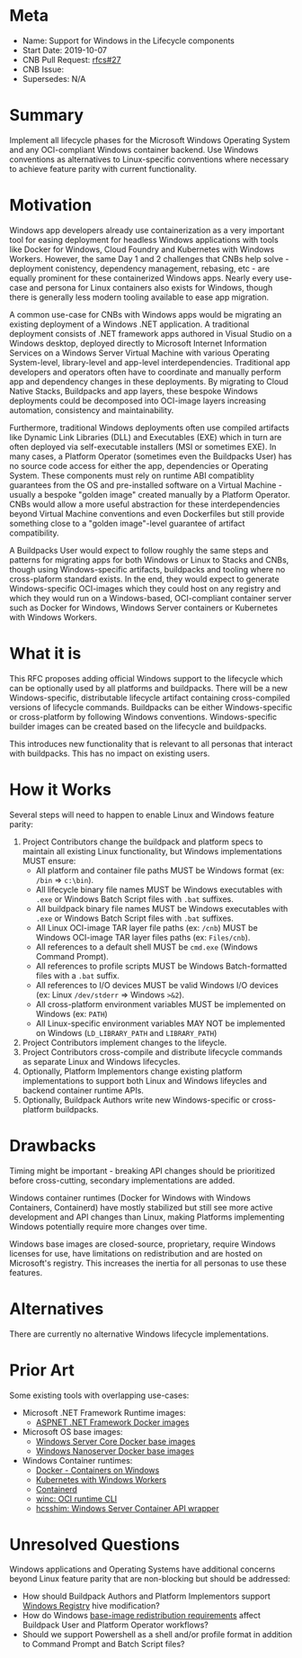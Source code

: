 # Meta
[meta]: #meta
- Name: Support for Windows in the Lifecycle components
- Start Date: 2019-10-07
- CNB Pull Request: [rfcs#27](https://github.com/buildpack/rfcs/pull/27)
- CNB Issue:
- Supersedes: N/A

# Summary
[summary]: #summary

Implement all lifecycle phases for the Microsoft Windows Operating System and any OCI-compliant Windows container backend. Use Windows conventions as alternatives to Linux-specific conventions where necessary to achieve feature parity with current functionality.

# Motivation
[motivation]: #motivation

Windows app developers already use containerization as a very important tool for easing deployment for headless Windows applications with tools like Docker for Windows, Cloud Foundry and Kubernetes with Windows Workers. However, the same Day 1 and 2 challenges that CNBs help solve - deployment conistency, dependency management, rebasing, etc - are equally prominent for these containerized Windows apps. Nearly every use-case and persona for Linux containers also exists for Windows, though there is generally less modern tooling available to ease app migration.

A common use-case for CNBs with Windows apps would be migrating an existing deployment of a Windows .NET application. A traditional deployment consists of .NET framework apps authored in Visual Studio on a Windows desktop, deployed directly to Microsoft Internet Information Services on a Windows Server Virtual Machine with various Operating System-level, library-level and app-level interdependencies. Traditional app developers and operators often have to coordinate and manually perform app and dependency changes in these deployments. By migrating to Cloud Native Stacks, Buildpacks and app layers, these bespoke Windows deployments could be decomposed into OCI-image layers increasing automation, consistency and maintainability.

Furthermore, traditional Windows deployments often use compiled artifacts like Dynamic Link Libraries (DLL) and Executables (EXE) which in turn are often deployed via self-executable installers (MSI or sometimes EXE). In many cases, a Platform Operator (sometimes even the Buildpacks User) has no source code access for either the app, dependencies or Operating System. These components must rely on runtime ABI compatiblity guarantees from the OS and pre-installed software on a Virtual Machine - usually a bespoke "golden image" created manually by a Platform Operator. CNBs would allow a more useful abstraction for these interdependencies beyond Virtual Machine conventions and even Dockerfiles but still provide something close to a "golden image"-level guarantee of artifact compatibility.

A Buildpacks User would expect to follow roughly the same steps and patterns for migrating apps for both Windows or Linux to Stacks and CNBs, though using Windows-specific artifacts, buildpacks and tooling where no cross-plaform standard exists. In the end, they would expect to generate Windows-specific OCI-images which they could host on any registry and which they would run on a Windows-based, OCI-compliant container server such as Docker for Windows, Windows Server containers or Kubernetes with Windows Workers.

# What it is
[what-it-is]: #what-it-is

This RFC proposes adding official Windows support to the lifecycle which can be optionally used by all platforms and buildpacks. There will be a new Windows-specific, distributable lifecycle artifact containing cross-compiled versions of lifecycle commands. Buildpacks can be either Windows-specific or cross-platform by following Windows conventions. Windows-specific builder images can be created based on the lifecycle and buildpacks.

This introduces new functionality that is relevant to all personas that interact with buildpacks. This has no impact on existing users.

# How it Works
[how-it-works]: #how-it-works

Several steps will need to happen to enable Linux and Windows feature parity:
1. Project Contributors change the buildpack and platform specs to maintain all existing Linux functionality, but Windows implementations MUST ensure:
    - All platform and container file paths MUST be Windows format (ex: `/bin` => `c:\bin`).
    - All lifecycle binary file names MUST be Windows executables with `.exe` or Windows Batch Script files with `.bat` suffixes.
    - All buildpack binary file names MUST be Windows executables with `.exe` or Windows Batch Script files with `.bat` suffixes.
    - All Linux OCI-image TAR layer file paths (ex: `/cnb`) MUST be Windows OCI-image TAR layer files paths (ex: `Files/cnb`).
    - All references to a default shell MUST be `cmd.exe` (Windows Command Prompt).
    - All references to profile scripts MUST be Windows Batch-formatted files with a `.bat` suffix.
    - All references to I/O devices MUST be valid Windows I/O devices (ex: Linux `/dev/stderr` => Windows `>&2`).
    - All cross-platform environment variables MUST be implemented on Windows (ex: `PATH`)
    - All Linux-specific environment variables MAY NOT be implemented on Windows (`LD_LIBRARY_PATH` and `LIBRARY_PATH`)
2. Project Contributors implement changes to the lifeycle.
3. Project Contributors cross-compile and distribute lifecycle commands as separate Linux and Windows lifecycles.
4. Optionally, Platform Implementors change existing platform implementations to support both Linux and Windows lifeycles and backend container runtime APIs.
5. Optionally, Buildpack Authors write new Windows-specific or cross-platform buildpacks.

# Drawbacks
[drawbacks]: #drawbacks

Timing might be important - breaking API changes should be prioritized before cross-cutting, secondary implementations are added.

Windows container runtimes (Docker for Windows with Windows Containers, Containerd) have mostly stabilized but still see more active development and API changes than Linux, making Platforms implementing Windows potentially require more changes over time.

Windows base images are closed-source, proprietary, require Windows licenses for use, have limitations on redistribution and are hosted on Microsoft's registry. This increases the inertia for all personas to use these features.

# Alternatives
[alternatives]: #alternatives

There are currently no alternative Windows lifecycle implementations.

# Prior Art
[prior-art]: #prior-art

Some existing tools with overlapping use-cases:
- Microsoft .NET Framework Runtime images:
    - [ASPNET .NET Framework Docker images](https://hub.docker.com/_/microsoft-dotnet-framework)
- Microsoft OS base images:
    - [Windows Server Core Docker base images](https://hub.docker.com/_/microsoft-windows-servercore)
    - [Windows Nanoserver Docker base images](https://hub.docker.com/_/microsoft-windows-nanoserver)
- Windows Container runtimes:
    - [Docker - Containers on Windows](https://docs.docker.com/docker-for-windows/#switch-between-windows-and-linux-containers)
    - [Kubernetes with Windows Workers](https://kubernetes.io/docs/setup/production-environment/windows/user-guide-windows-containers/)
    - [Containerd](https://docs.microsoft.com/en-us/virtualization/windowscontainers/deploy-containers/containerd)
    - [winc: OCI runtime CLI](https://github.com/cloudfoundry/winc)
    - [hcsshim: Windows Server Container API wrapper](https://github.com/microsoft/hcsshim)

# Unresolved Questions
[unresolved-questions]: #unresolved-questions

Windows applications and Operating Systems have additional concerns beyond Linux feature parity that are non-blocking but should be addressed:
- How should Buildpack Authors and Platform Implementors support [Windows Registry](https://en.wikipedia.org/wiki/Windows_Registry) hive modification?
- How do Windows [base-image redistribution requirements](https://docs.microsoft.com/en-us/virtualization/windowscontainers/about/faq#how-do-i-make-my-container-images-available-on-air-gapped-machines) affect Buildpack User and Platform Operator workflows?
- Should we support Powershell as a shell and/or profile format in addition to Command Prompt and Batch Script files?
